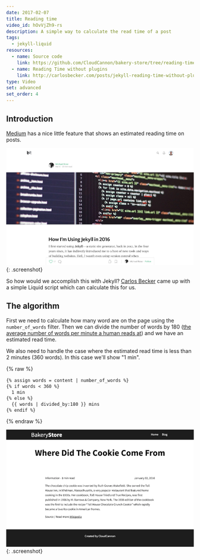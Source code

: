 ```yaml
---
date: 2017-02-07
title: Reading time
video_id: hOvVjZh9-rs
description: A simple way to calculate the read time of a post
tags:
  - jekyll-liquid
resources:
  - name: Source code
    link: https://github.com/CloudCannon/bakery-store/tree/reading-time
  - name: Reading Time without plugins
    link: http://carlosbecker.com/posts/jekyll-reading-time-without-plugins
type: Video
set: advanced
set_order: 4
---
```

## Introduction

[Medium](https://medium.com) has a nice little feature that shows an estimated reading time on posts. 

![Medium Michael Rose](/images/tutorials/reading-time/medium.jpg){: .screenshot}

So how would we accomplish this with Jekyll? [Carlos Becker](http://carlosbecker.com/posts/jekyll-reading-time-without-plugins) came up with a simple Liquid script which can calculate this for us.

## The algorithm

First we need to calculate how many word are on the page using the `number_of_words` filter. Then we can divide the number of words by 180 ([the average number of words per minute a human reads at](https://en.wikipedia.org/wiki/Words_per_minute)) and we have an estimated read time.

We also need to handle the case where the estimated read time is less than 2 minutes (360 words). In this case we'll show "1 min".

{% raw %}
~~~liquid
{% assign words = content | number_of_words %}
{% if words < 360 %}
  1 min
{% else %}
  {{ words | divided_by:180 }} mins
{% endif %}
~~~
{% endraw %}

![Finished read time](/images/tutorials/reading-time/finished.png){: .screenshot}

